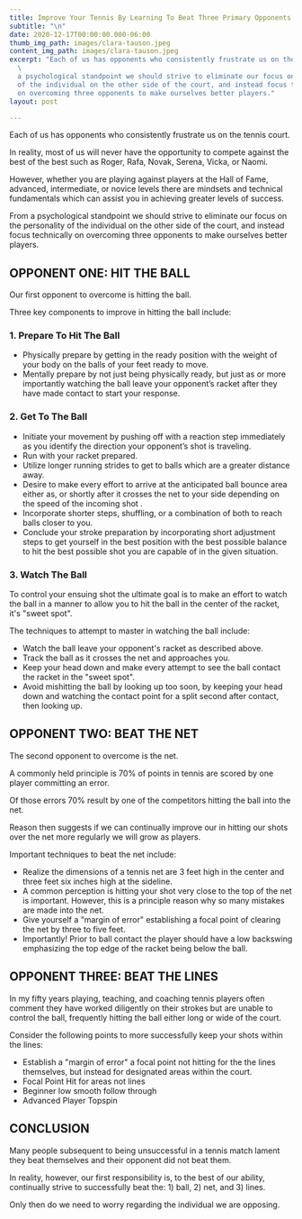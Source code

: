```yaml
---
title: Improve Your Tennis By Learning To Beat Three Primary Opponents
subtitle: "\n"
date: 2020-12-17T00:00:00.000-06:00
thumb_img_path: images/clara-tauson.jpeg
content_img_path: images/clara-tauson.jpeg
excerpt: "Each of us has opponents who consistently frustrate us on the tennis court.
  \                                                                                                                                            \n\nFrom
  a psychological standpoint we should strive to eliminate our focus on the personality
  of the individual on the other side of the court, and instead focus technically
  on overcoming three opponents to make ourselves better players."
layout: post

---
```

Each of us has opponents who consistently frustrate us on the tennis court.

In reality, most of us will never have the opportunity to compete against the best of the best such as Roger, Rafa, Novak, Serena, Vicka, or Naomi.

However, whether you are playing against players at the Hall of Fame, advanced, intermediate, or novice levels there are mindsets and technical fundamentals which can assist you in achieving greater levels of success.

From a psychological standpoint we should strive to eliminate our focus on the personality of the individual on the other side of the court, and instead focus technically on overcoming three opponents to make ourselves better players.

## OPPONENT ONE: HIT THE BALL

Our first opponent to overcome is hitting the ball.

Three key components to improve in hitting the ball include:

### 1. Prepare To Hit The Ball

* Physically prepare by getting in the ready position with the weight of your body on the balls of your feet ready to move.
* Mentally prepare by not just being physically ready, but just as or more importantly watching the ball leave your opponent’s racket after they have made contact to start your response.

### 2. Get To The Ball

* Initiate your movement by pushing off with a reaction step immediately as you identify the direction your opponent’s shot is traveling.
* Run with your racket prepared.
* Utilize longer running strides to get to balls which are a greater distance away.
* Desire to make every effort to arrive at the anticipated ball bounce area either as, or shortly after it crosses the net to your side depending on the speed of the incoming shot .
* Incorporate shorter steps, shuffling, or a combination of both to reach balls closer to you.
* Conclude your stroke preparation by incorporating short adjustment steps to get yourself in the best position with the best possible balance to hit the best possible shot you are capable of in the given situation.

### 3. Watch The Ball

To control your ensuing shot the ultimate goal is to make an effort to watch the ball in a manner to allow you to hit the ball in the center of the racket, it's "sweet spot".

The techniques to attempt to master in watching the ball include:

* Watch the ball leave your opponent's racket as described above.
* Track the ball as it crosses the net and approaches you.
* Keep your head down and make every attempt to see the ball contact the racket in the "sweet spot".
* Avoid mishitting the ball by looking up too soon, by keeping your head down and watching the contact point for a split second after contact, then looking up.

## OPPONENT TWO: BEAT THE NET

The second opponent to overcome is the net.

A commonly held principle is 70% of points in tennis are scored by one player committing an error.

Of those errors 70% result by one of the competitors hitting the ball into the net.

Reason then suggests if we can continually improve our in hitting our shots over the net more regularly we will grow as players.

Important techniques to beat the net include:

* Realize the dimensions of a tennis net are 3 feet high in the center and three feet six inches high at the sideline.
* A common perception is hitting your shot very close to the top of the net is important. However, this is a principle reason why so many mistakes are made into the net.
* Give yourself a "margin of error" establishing a focal point of clearing  the net by three to five feet.
* Importantly! Prior to ball contact the player should have a low backswing emphasizing the top edge of the racket being below the ball.

## OPPONENT THREE: BEAT THE LINES

In my fifty years playing, teaching, and coaching tennis players often comment they have worked diligently on their strokes but are unable to control the ball, frequently hitting the ball either long or wide of the court.

Consider the following points to more successfully keep your shots within the lines:

* Establish a "margin of error" a focal point not hitting for the the lines themselves, but instead for designated areas within the court.
* Focal Point Hit for areas not lines
* Beginner low smooth follow through
* Advanced Player Topspin

## CONCLUSION

Many people subsequent to being unsuccessful in a tennis match lament they beat themselves and their opponent did not beat them.

In reality, however, our first responsibility is, to the best of our ability, continually strive to successfully beat the: 1) ball, 2) net, and 3) lines.

Only then do we need to worry regarding the individual we are opposing.